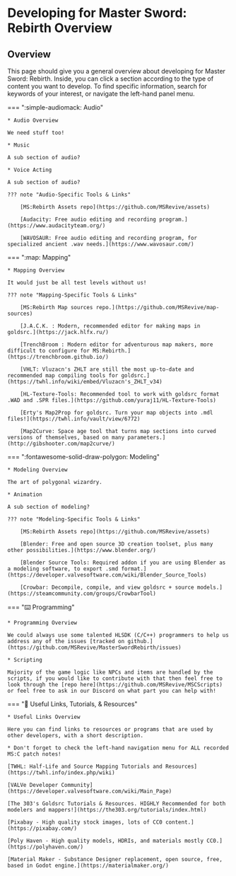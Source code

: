 # Developing for Master Sword: Rebirth Overview
## Overview
This page should give you a general overview about developing for Master Sword: Rebirth. Inside, you can click a section according to the type of content you want to develop. To find specific information, search for keywords of your interest, or navigate the left-hand panel menu.



=== ":simple-audiomack: Audio"

    * Audio Overview

    We need stuff too!

    * Music

    A sub section of audio?

    * Voice Acting

    A sub section of audio?

    ??? note "Audio-Specific Tools & Links"

        [MS:Rebirth Assets repo](https://github.com/MSRevive/assets)

        [Audacity: Free audio editing and recording program.](https://www.audacityteam.org/)

        [WAVOSAUR: Free audio editing and recording program, for specialized ancient .wav needs.](https://www.wavosaur.com/)



=== ":map: Mapping"

    * Mapping Overview

    It would just be all test levels without us!

    ??? note "Mapping-Specific Tools & Links"
    
        [MS:Rebirth Map sources repo.](https://github.com/MSRevive/map-sources)

        [J.A.C.K. : Modern, recommended editor for making maps in goldsrc.](https://jack.hlfx.ru/)

        [TrenchBroom : Modern editor for adventurous map makers, more difficult to configure for MS:Rebirth.](https://trenchbroom.github.io/)

        [VHLT: Vluzacn's ZHLT are still the most up-to-date and recommended map compiling tools for goldsrc.](https://twhl.info/wiki/embed/Vluzacn's_ZHLT_v34)

        [HL-Texture-Tools: Recommended tool to work with goldsrc format .WAD and .SPR files.](https://github.com/yuraj11/HL-Texture-Tools)

        [Erty's Map2Prop for goldsrc. Turn your map objects into .mdl files!](https://twhl.info/vault/view/6772)

        [Map2Curve: Space age tool that turns map sections into curved versions of themselves, based on many parameters.](http://gibshooter.com/map2curve/)



=== ":fontawesome-solid-draw-polygon: Modeling"

    * Modeling Overview

    The art of polygonal wizardry.

    * Animation

    A sub section of modeling?

    ??? note "Modeling-Specific Tools & Links"

        [MS:Rebirth Assets repo](https://github.com/MSRevive/assets)

        [Blender: Free and open source 3D creation toolset, plus many other possibilities.](https://www.blender.org/)

        [Blender Source Tools: Required addon if you are using Blender as a modeling software, to export .smd format.](https://developer.valvesoftware.com/wiki/Blender_Source_Tools)

        [Crowbar: Decompile, compile, and view goldsrc + source models.](https://steamcommunity.com/groups/CrowbarTool)



=== ":keyboard: Programming"
    
    * Programming Overview

    We could always use some talented HLSDK (C/C++) programmers to help us address any of the issues [tracked on github.](https://github.com/MSRevive/MasterSwordRebirth/issues)

    * Scripting
    
    Majority of the game logic like NPCs and items are handled by the scripts, if you would like to contribute with that then feel free to look through the [repo here](https://github.com/MSRevive/MSCScripts) or feel free to ask in our Discord on what part you can help with!



=== ":link: Useful Links, Tutorials, & Resources"

    * Useful Links Overview

    Here you can find links to resources or programs that are used by other developers, with a short description.

    * Don't forget to check the left-hand navigation menu for ALL recorded MS:C patch notes!

    [TWHL: Half-Life and Source Mapping Tutorials and Resources](https://twhl.info/index.php/wiki)

    [VALVe Developer Community](https://developer.valvesoftware.com/wiki/Main_Page)

    [The 303's Goldsrc Tutorials & Resources. HIGHLY Recommended for both modelers and mappers!](https://the303.org/tutorials/index.html)

    [Pixabay - High quality stock images, lots of CC0 content.](https://pixabay.com/)

    [Poly Haven - High quality models, HDRIs, and materials mostly CC0.](https://polyhaven.com/)

    [Material Maker - Substance Designer replacement, open source, free, based in Godot engine.](https://materialmaker.org/)
